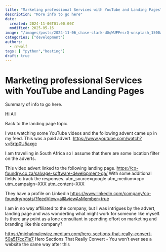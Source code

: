 ```yaml
---
title: "Marketing professional Services with YouTube and Landing Pages"
description: "More info to go here"
date:
  created: 2024-11-06T01:00:00Z
  modified: 2025-05-16
image: "/images/posts/2024-11-06_chase-clark-dGqWUPPesrQ-unsplash_1500x623.webp"
categories: ["development"]
authors:
  - rnwolf
tags: [ "python","hosting"]
draft: true
---
```


# Marketing professional Services with YouTube and Landing Pages

Summary of info to go here.

<!-- more -->


Hi All

Back to the landing page topic.

I was watching some YouTube videos and the following advent came up in my feed.
This was a paid advert.
https://www.youtube.com/watch?v=5rtp0U5axgc

I am travelling in South Africa so I assume that there are some location filter on the adverts.

This video advert linked to the following landing page.
https://co-foundry.co.za/salvage-software-development-ga/
With some additional fields to track the responses.
utm_source=google
utm_medium=cpc
utm_campaign=XXX
utm_content=XXX

They have a profile on LinkedIn
https://www.linkedin.com/company/co-foundry/posts/?feedView=all&viewAsMember=true

I am in no way affiliated to the company, but I was intrigues by the advert, landing page and was wonderting what might work for someone like myself.
Is there any point as a lone consultant in spending effort on marketing and branding like this company?



https://michalmalewicz.medium.com/hero-sections-that-really-convert-50a517cc71e7
Hero Sections That Really Convert - You won’t ever see a website the same way after this
